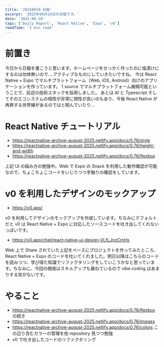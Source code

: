 ```yaml
---
title: '20250919-日報'
excerpt: '2025年09月19日の日報です。'
date: '2025-09-19'
tags: ['Daily Report', 'React Native', 'Expo', 'v0']
readTime: '3 min read'
---
```


# 前置き

今日から日報を書こうと思います。ホームページをせっかく作ったのに塩漬けにするのは勿体無いので....アクティブなものにしていきたいですね。
今は React Native + Expo でマルチプラットフォーム（Web, iOS, Android）向けのアプリケーションを作っています。
1 source でマルチプラットフォーム展開可能ということで、前述の技術スタックを採用しました。
あとは AI と Typescript そしてそのエコシステムの相性が非常に相性が良いのもあり、今後 React Native が再興する世界線があるのではと睨んでいたり...

# React Native チュートリアル

- https://reactnative-archive-august-2025.netlify.app/docs/0.76/style
- https://reactnative-archive-august-2025.netlify.app/docs/0.76/height-and-width
- https://reactnative-archive-august-2025.netlify.app/docs/0.76/flexbox

上記 UI の組み方の勉強中。Web で Expo の Snack を利用した動作確認が可能なので、ちょこちょこコードをいじりつつ手触りの確認をしています。

# v0 を利用したデザインのモックアップ

- https://v0.app/

v0 を利用してデザインのモックアップを作成しています。ちなみにデフォルトだと v0 は React Native + Expo に対応したソースコードを吐き出してくれないっぽいです。

- https://v0.app/chat/react-native-ui-design-VLfLJnzCmHs

Web 上で Share されていた上記をベースにプロジェクトを作ってみたところ、React Native + Expo のコードを吐いてくれました。明日以降はこちらのコードを読みつつ、学び得た知識でリファクタリングをしていこうかなと思っています。ちなみに、今回の開発はスキルアップも兼ねているので vibe coding はあまりする気がないです。

# やること

- https://reactnative-archive-august-2025.netlify.app/docs/0.76/flexbox の続き
- https://reactnative-archive-august-2025.netlify.app/docs/0.76/images
- https://reactnative-archive-august-2025.netlify.app/docs/0.76/colors この辺り含むカラーの管理を他 repository 見つつ勉強
- v0 で吐き出したコードのリファクタリング
